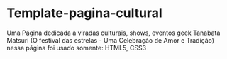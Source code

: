 # Template-pagina-cultural
Uma Página dedicada a viradas culturais, shows, eventos geek
Tanabata Matsuri (O festival das estrelas - Uma Celebração de Amor e Tradição)
nessa página foi usado somente: HTML5, CSS3

